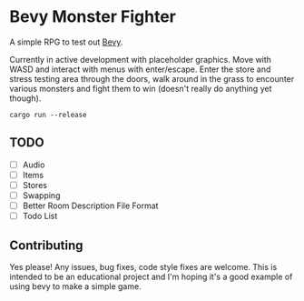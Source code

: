 # Bevy Monster Fighter

A simple RPG to test out [Bevy](https://bevyengine.org/).

Currently in active development with placeholder graphics. Move with WASD and interact with menus with enter/escape. Enter the store and stress testing area through the doors, walk around in the grass to encounter various monsters and fight them to win (doesn't really do anything yet though). 

```
cargo run --release
```

## TODO

- [ ] Audio
- [ ] Items
- [ ] Stores
- [ ] Swapping
- [ ] Better Room Description File Format
- [ ] Todo List

## Contributing

Yes please! Any issues, bug fixes, code style fixes are welcome.  This is intended to be an educational project and I'm hoping it's a good example of using bevy to make a simple game.